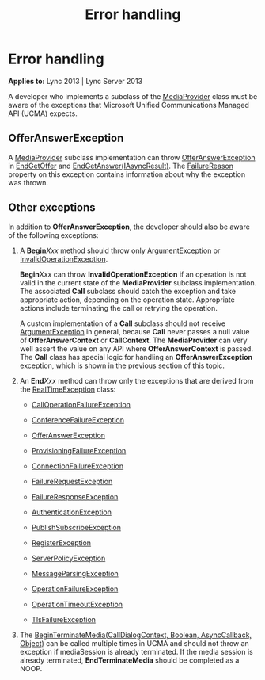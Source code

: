 ﻿---
title: Error handling
TOCTitle: Error handling
ms:assetid: 039427ca-d9f6-4b31-986c-23db1850446c
ms:mtpsurl: https://msdn.microsoft.com/en-us/library/Dn466107(v=office.15)
ms:contentKeyID: 57103367
ms.date: 07/25/2014
mtps_version: v=office.15
---

# Error handling


**Applies to:** Lync 2013 | Lync Server 2013

A developer who implements a subclass of the [MediaProvider](https://msdn.microsoft.com/en-us/library/hh383767\(v=office.15\)) class must be aware of the exceptions that Microsoft Unified Communications Managed API (UCMA) expects.

## OfferAnswerException

A [MediaProvider](https://msdn.microsoft.com/en-us/library/hh383767\(v=office.15\)) subclass implementation can throw [OfferAnswerException](https://msdn.microsoft.com/en-us/library/hh382722\(v=office.15\)) in [EndGetOffer](https://msdn.microsoft.com/en-us/library/hh382852\(v=office.15\)) and [EndGetAnswer(IAsyncResult)](https://msdn.microsoft.com/en-us/library/hh383856\(v=office.15\)). The [FailureReason](https://msdn.microsoft.com/en-us/library/hh384728\(v=office.15\)) property on this exception contains information about why the exception was thrown.

## Other exceptions

In addition to **OfferAnswerException**, the developer should also be aware of the following exceptions:

1.  A **Begin***Xxx* method should throw only [ArgumentException](http://msdn2.microsoft.com/en-us/library/3w1b3114) or [InvalidOperationException](http://msdn2.microsoft.com/en-us/library/2asft85a).
    
    **Begin***Xxx* can throw **InvalidOperationException** if an operation is not valid in the current state of the **MediaProvider** subclass implementation. The associated **Call** subclass should catch the exception and take appropriate action, depending on the operation state. Appropriate actions include terminating the call or retrying the operation.
    
    A custom implementation of a **Call** subclass should not receive [ArgumentException](http://msdn2.microsoft.com/en-us/library/3w1b3114) in general, because **Call** never passes a null value of **OfferAnswerContext** or **CallContext**. The **MediaProvider** can very well assert the value on any API where **OfferAnswerContext** is passed. The **Call** class has special logic for handling an **OfferAnswerException** exception, which is shown in the previous section of this topic.

2.  An **End***Xxx* method can throw only the exceptions that are derived from the [RealTimeException](https://msdn.microsoft.com/en-us/library/hh385103\(v=office.15\)) class:
    
      - [CallOperationFailureException](https://msdn.microsoft.com/en-us/library/hh382522\(v=office.15\))
    
      - [ConferenceFailureException](https://msdn.microsoft.com/en-us/library/hh382829\(v=office.15\))
    
      - [OfferAnswerException](https://msdn.microsoft.com/en-us/library/hh382722\(v=office.15\))
    
      - [ProvisioningFailureException](https://msdn.microsoft.com/en-us/library/hh385160\(v=office.15\))
    
      - [ConnectionFailureException](https://msdn.microsoft.com/en-us/library/hh161695\(v=office.15\))
    
      - [FailureRequestException](https://msdn.microsoft.com/en-us/library/hh382870\(v=office.15\))
    
      - [FailureResponseException](https://msdn.microsoft.com/en-us/library/hh383231\(v=office.15\))
    
      - [AuthenticationException](https://msdn.microsoft.com/en-us/library/hh382813\(v=office.15\))
    
      - [PublishSubscribeException](https://msdn.microsoft.com/en-us/library/hh384897\(v=office.15\))
    
      - [RegisterException](https://msdn.microsoft.com/en-us/library/hh349227\(v=office.15\))
    
      - [ServerPolicyException](https://msdn.microsoft.com/en-us/library/hh349401\(v=office.15\))
    
      - [MessageParsingException](https://msdn.microsoft.com/en-us/library/hh365619\(v=office.15\))
    
      - [OperationFailureException](https://msdn.microsoft.com/en-us/library/hh161725\(v=office.15\))
    
      - [OperationTimeoutException](https://msdn.microsoft.com/en-us/library/hh380900\(v=office.15\))
    
      - [TlsFailureException](https://msdn.microsoft.com/en-us/library/hh366193\(v=office.15\))

3.  The [BeginTerminateMedia(CallDialogContext, Boolean, AsyncCallback, Object)](https://msdn.microsoft.com/en-us/library/hh350188\(v=office.15\)) can be called multiple times in UCMA and should not throw an exception if mediaSession is already terminated. If the media session is already terminated, **EndTerminateMedia** should be completed as a NOOP.

